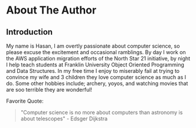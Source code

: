 # About The Author

## Introduction

My name is Hasan, I am overtly passionate about computer science, so please excuse the excitement and occasional ramblings. By day I work on the AWS application migration efforts of the North Star 21 initiative, by night I help teach students at Franklin University Object Oriented Programming and Data Structures. In my free time I enjoy to miserably fail at trying to convince my wife and 3 children they love computer science as much as I do. Some other hobbies include; archery, yoyos, and watching movies that are soo terrible they are wonderful!

Favorite Quote:

> "Computer science is no more about computers than astronomy is about telescopes" - Edsger Dijkstra
